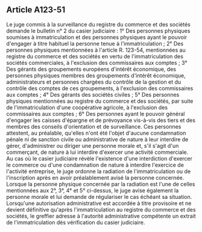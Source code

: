 Article A123-51
----
Le juge commis à la surveillance du registre du commerce et des sociétés demande
le bulletin n° 2 du casier judiciaire : 1° Des personnes physiques soumises à
immatriculation et des personnes physiques ayant le pouvoir d'engager à titre
habituel la personne tenue à l'immatriculation ; 2° Des personnes physiques
mentionnées à l'article R. 123-54, mentionnées au registre du commerce et des
sociétés en vertu de l'immatriculation des sociétés commerciales, à l'exclusion
des commissaires aux comptes ; 3° Des gérants des groupements européens
d'intérêt économique, des personnes physiques membres des groupements d'intérêt
économique, administrateurs et personnes chargées du contrôle de la gestion et
du contrôle des comptes de ces groupements, à l'exclusion des commissaires aux
comptes ; 4° Des gérants des sociétés civiles ; 5° Des personnes physiques
mentionnées au registre du commerce et des sociétés, par suite de
l'immatriculation d'une coopérative agricole, à l'exclusion des commissaires aux
comptes ; 6° Des personnes ayant le pouvoir général d'engager les caisses
d'épargne et de prévoyance vis-à-vis des tiers et des membres des conseils
d'orientation et de surveillance. Ces personnes attestent, au préalable,
qu'elles n'ont été l'objet d'aucune condamnation pénale ni de sanction civile ou
administrative de nature à leur interdire de gérer, d'administrer ou diriger une
personne morale et, s'il s'agit d'un commerçant, de nature à lui interdire
d'exercer une activité commerciale. Au cas où le casier judiciaire révèle
l'existence d'une interdiction d'exercer le commerce ou d'une condamnation de
nature à interdire l'exercice de l'activité entreprise, le juge ordonne la
radiation de l'immatriculation ou de l'inscription après en avoir préalablement
avisé la personne concernée. Lorsque la personne physique concernée par la
radiation est l'une de celles mentionnées aux 2°, 3°, 4° et 5° ci-dessus, le
juge avise également la personne morale et lui demande de régulariser le cas
échéant sa situation. Lorsqu'une autorisation administrative est accordée à
titre provisoire et ne devient définitive qu'après l'immatriculation au registre
du commerce et des sociétés, le greffier adresse à l'autorité administrative
compétente un extrait de l'immatriculation dès vérification du casier
judiciaire.
